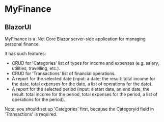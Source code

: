 # MyFinance

## BlazorUI

MyFinance is a .Net Core Blazor server-side application for managing personal finance.

It has such features:
* CRUD for 'Categories' list of types for income and expenses (e.g. salary, utilities, travelling, etc.).
* CRUD for 'Transactions' list of financial operations.
* A report for the selected date (input: a date; the result: total income for the date, total expenses for the date, a list of operations for the date).
* A report for the selected period (input: a start date, an end date; the result: total income for the period, total expenses for the period, a list of operations for the period).

Note: you should set up 'Categories' first, because the CategoryId field in 'Transactions' is required.
